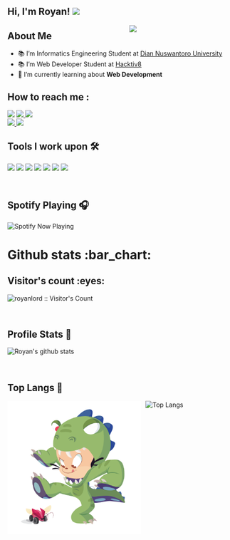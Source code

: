 <h2> Hi, I'm Royan! <img src="https://media.giphy.com/media/mGcNjsfWAjY5AEZNw6/giphy.gif" width="50"></h2>
<img align='right' src="https://media.giphy.com/media/M9gbBd9nbDrOTu1Mqx/giphy.gif" width="230">

## About Me

- 📚 I’m Informatics Engineering Student at <a href="https://dinus.ac.id/">Dian Nuswantoro University</a>
- 📚 I’m Web Developer Student at <a href="https://www.hacktiv8.com/">Hacktiv8<a/>
- 🌱 I’m currently learning about <strong>Web Development</strong>
<!-- - 🔍 I’m looking to collaborate on <strong>Front-End Web Dev Projects</strong>
- 💬 Ask me about <strong>Data Structures in C++, JavaScript, Bootstrap, Graphic Designing (Canva), VCS and Personal Branding</strong> -->
<!-- - ⚡ Fun fact: I can talk 24/7 about football. -->
<!-- <p><em>Informatics Engineering Student at <a href="https://dinus.ac.id/">Dian Nuswantoro University</a><img src="https://media.giphy.com/media/fYSnHlufseco8Fh93Z/giphy.gif" width="30"> 
</em></p> -->

## How to reach me :
<img src="https://img.shields.io/badge/royanfarid32@gmail.com-%23D14836.svg?&style=for-the-badge&logo=gmail&logoColor=white" href="royanfarid32@gmail.com">
<a  href="https://www.twitter.com/royan_farid/">
<img src="https://img.shields.io/badge/@royan_farid-%2300acee.svg?&style=for-the-badge&logo=twitter&logoColor=white">
</a><space><space>
<a  href="https://www.instagram.com/royan_farid/">
<img src="https://img.shields.io/badge/@royan_farid-%23E4405F.svg?&style=for-the-badge&logo=instagram&logoColor=white">
</a>
<br>
<a href="https://www.linkedin.com/in/royan-farid-fathurrahman-b018b022a/">
<img src="https://img.shields.io/badge/Royan Farid F-%230077B5.svg?&style=for-the-badge&logo=linkedin&logoColor=white" >
</a><space><space>
<a href="https://github.com/royanlord/">
<img src="https://img.shields.io/badge/royanlord-000000.svg?&style=for-the-badge&logo=github&logoColor=white">
</a>
<!-- [![Twitter: Royaan](https://img.shields.io/twitter/follow/royan_farid?style=social)](https://twitter.com/royan_farid)
[![Linkedin: Royan Farid](https://img.shields.io/badge/-royanfarid-blue?style=flat-square&logo=Linkedin&logoColor=white&link=https://www.linkedin.com/in/royan-farid-fathurrahman-b018b022a/)](https://www.linkedin.com/in/royan-farid-fathurrahman-b018b022a/)
[![GitHub royanlord](https://img.shields.io/github/followers/royanlord?label=follow&style=social)](https://github.com/royanlord) -->

<br>

## Tools I work upon 🛠

<img src="https://img.shields.io/badge/python%20-%2314354C.svg?&style=for-the-badge&logo=python&logoColor=white">   <img src="https://img.shields.io/badge/javascript%20-%23323330.svg?&style=for-the-badge&logo=javascript&logoColor=%23F7DF1E">   <img src="https://img.shields.io/badge/html5%20-%23E34F26.svg?&style=for-the-badge&logo=html5&logoColor=white">   <img src="https://img.shields.io/badge/css3%20-%231572B6.svg?&style=for-the-badge&logo=css3&logoColor=white">   <img src="https://img.shields.io/badge/bootstrap%20-%23563D7C.svg?&style=for-the-badge&logo=bootstrap&logoColor=white">   <img src="https://img.shields.io/badge/git%20-%23F05033.svg?&style=for-the-badge&logo=git&logoColor=white"/>   <img src="http://img.shields.io/badge/-VS%20Code-000000?style=for-the-badge&logo=Visual-studio-code&logoColor=blue">

<br>


## Spotify Playing 🎧



[<img src="https://spotify-now-playing.satyu.vercel.app/api/spotify-playing" alt="Spotify Now Playing" width="350" style="float: left; margin-right: 10px;" />](https://open.spotify.com/playlist/1xfBrlfly0zvTsZAkPj2Et)


<br>

<h1>Github stats :bar_chart:</h1>

<h2>Visitor's count :eyes:</h2>
<p><img src="https://profile-counter.glitch.me/{royanlord}/count.svg" alt="royanlord :: Visitor's Count" /></p>

<br>

## Profile Stats 🎹
![Royan's github stats](https://github-readme-stats.vercel.app/api?username=royanlord&count_private=true&show_icons=true&theme=radical&include_all_commits=true)

<br>

## Top Langs 👅
![Top Langs](https://github-readme-stats.vercel.app/api/top-langs/?username=royanlord&theme=radical)<img src="https://github.com/SatYu26/SatYu26/blob/master/Assets/dinotocat.png" alt="dinotocat" style="float: left; margin-right: 10px;" width="300px" />

<br>

<!-- <p><img src="https://github-readme-stats.vercel.app/api/top-langs/?username=AnhellO&langs_count=10&theme=tokyonight&layout=compact" alt="AnhellO :: Top Langs" /></p> -->

